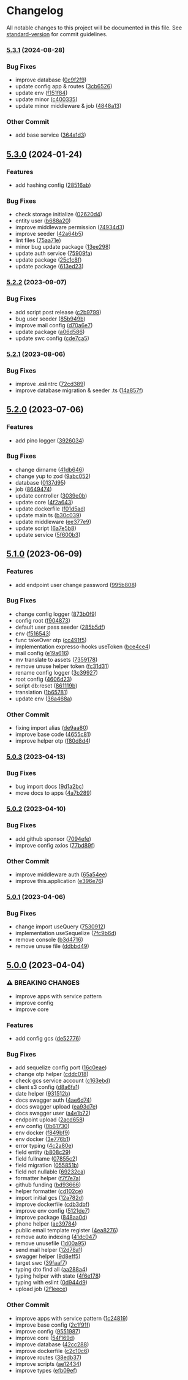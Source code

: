 # Changelog

All notable changes to this project will be documented in this file. See [standard-version](https://github.com/conventional-changelog/standard-version) for commit guidelines.

### [5.3.1](https://github.com/masb0ymas/expresso-sequelize/compare/v5.3.0...v5.3.1) (2024-08-28)


### Bug Fixes

* improve database ([0c9f2f9](https://github.com/masb0ymas/expresso-sequelize/commit/0c9f2f975bcab7982412c0cd5cecd480f57c4d92))
* update config app & routes ([3cb6526](https://github.com/masb0ymas/expresso-sequelize/commit/3cb65260fd5bc2979cb0e8438fe5525dd8f11606))
* update env ([f151f84](https://github.com/masb0ymas/expresso-sequelize/commit/f151f8413b5929f2b05f46a9132baf231828bfa8))
* update minor ([c400335](https://github.com/masb0ymas/expresso-sequelize/commit/c400335f725d4506146d23063ee73ff189605783))
* update minor middleware & job ([4848a13](https://github.com/masb0ymas/expresso-sequelize/commit/4848a132f3a0176428b8a8bf685f46c38965c99b))


### Other Commit

* add base service ([364a1d3](https://github.com/masb0ymas/expresso-sequelize/commit/364a1d300a550d9b195cb8b557b4705d1d332213))

## [5.3.0](https://github.com/masb0ymas/expresso-sequelize/compare/v5.2.2...v5.3.0) (2024-01-24)


### Features

* add hashing config ([28516ab](https://github.com/masb0ymas/expresso-sequelize/commit/28516ab7c0d1030b40feb99a79de7969b842e4f6))


### Bug Fixes

* check storage initialize ([02620d4](https://github.com/masb0ymas/expresso-sequelize/commit/02620d4eca734d8fef9e1ff17905d830ed1497a4))
* entity user ([b688a20](https://github.com/masb0ymas/expresso-sequelize/commit/b688a20e744d951a52328848fecdc70e17892ce9))
* improve middleware permission ([74934d3](https://github.com/masb0ymas/expresso-sequelize/commit/74934d304b7f6710522a1a51a7d24505aa8d02ef))
* improve seeder ([42a64b5](https://github.com/masb0ymas/expresso-sequelize/commit/42a64b50a9bede085af89715873d36c6ebd91654))
* lint files ([75aa71e](https://github.com/masb0ymas/expresso-sequelize/commit/75aa71ef26eb71a4f07045153a89698c82770802))
* minor bug update package ([13ee298](https://github.com/masb0ymas/expresso-sequelize/commit/13ee2989fc14f5a5870bc7c5fb3f6dae1eb769a8))
* update auth service ([75909fa](https://github.com/masb0ymas/expresso-sequelize/commit/75909fa0925030468145468d16e8de2cf8565a47))
* update package ([25c1c8f](https://github.com/masb0ymas/expresso-sequelize/commit/25c1c8facf9fb6736bcf2ba264bb7ad0e1f45a64))
* update package ([613ed23](https://github.com/masb0ymas/expresso-sequelize/commit/613ed233f9efbc7e2e67ef4b50a4834830fd8773))

### [5.2.2](https://github.com/masb0ymas/expresso-sequelize/compare/v5.2.1...v5.2.2) (2023-09-07)


### Bug Fixes

* add script post release ([c2b9799](https://github.com/masb0ymas/expresso-sequelize/commit/c2b97999773d847c24c85a07515502b6f1f51c84))
* bug user seeder ([85b949b](https://github.com/masb0ymas/expresso-sequelize/commit/85b949be41f7187dfa9403a44f1d6717f7d24495))
* improve mail config ([d70a6e7](https://github.com/masb0ymas/expresso-sequelize/commit/d70a6e7157dae34d974ff0ef0fa0057390f6ce04))
* update package ([a06d586](https://github.com/masb0ymas/expresso-sequelize/commit/a06d58631ba1798b21ab2878e93fe3ba77bb1851))
* update swc config ([cde7ca5](https://github.com/masb0ymas/expresso-sequelize/commit/cde7ca5a796f4f3aeab41762bfa0fbf140dab312))

### [5.2.1](https://github.com/masb0ymas/expresso-sequelize/compare/v5.2.0...v5.2.1) (2023-08-06)


### Bug Fixes

* improve .eslintrc ([72cd389](https://github.com/masb0ymas/expresso-sequelize/commit/72cd38996b0f3bc668d782a9ad4e7d7a793f07d4))
* improve database migration & seeder .ts ([14a857f](https://github.com/masb0ymas/expresso-sequelize/commit/14a857f43aa4a51fce97fcf47ef7862f57e02f32))

## [5.2.0](https://github.com/masb0ymas/expresso-sequelize/compare/v5.1.0...v5.2.0) (2023-07-06)


### Features

* add pino logger ([3926034](https://github.com/masb0ymas/expresso-sequelize/commit/392603408d190c4138bb06866852ea6096a11293))


### Bug Fixes

* change dirname ([41db646](https://github.com/masb0ymas/expresso-sequelize/commit/41db6466717319c7369d15250b2e5292a279250e))
* change yup to zod ([9abc052](https://github.com/masb0ymas/expresso-sequelize/commit/9abc052976d4ff2380846df697b72653386dce6f))
* database ([0137d95](https://github.com/masb0ymas/expresso-sequelize/commit/0137d95409ceed931f891866cefbb64b393bafee))
* job ([8649474](https://github.com/masb0ymas/expresso-sequelize/commit/864947431bdab4e7a7edb3f8f218e113e3c1281b))
* update controller ([3039e0b](https://github.com/masb0ymas/expresso-sequelize/commit/3039e0b799ce8f572f75b1e7558af2dd1b03d696))
* update core ([4f2a643](https://github.com/masb0ymas/expresso-sequelize/commit/4f2a6431e2225e60aee9cd1cd097dd68d51b107e))
* update dockerfile ([f01d5ad](https://github.com/masb0ymas/expresso-sequelize/commit/f01d5adca80363418e27268fec959fdf1e87edd2))
* update main ts ([b30c039](https://github.com/masb0ymas/expresso-sequelize/commit/b30c039752d82a8b41693945a182780debecf944))
* update middleware ([ee377e9](https://github.com/masb0ymas/expresso-sequelize/commit/ee377e9ce53bdd2eeba1bb2c37e9ef20795fd60b))
* update script ([6a7e5b8](https://github.com/masb0ymas/expresso-sequelize/commit/6a7e5b82130a90dab0e3df354bc32a2e060104e5))
* update service ([5f600b3](https://github.com/masb0ymas/expresso-sequelize/commit/5f600b327e48858a46b1ddc61a72ef3c6ea6530f))

## [5.1.0](https://github.com/masb0ymas/expresso-sequelize/compare/v5.0.3...v5.1.0) (2023-06-09)


### Features

* add endpoint user change password ([995b808](https://github.com/masb0ymas/expresso-sequelize/commit/995b808feece036c519411ca677053d580a15565))


### Bug Fixes

* change config logger ([873b0f9](https://github.com/masb0ymas/expresso-sequelize/commit/873b0f9c32bde34592185c20970b53cb821867eb))
* config root ([f904873](https://github.com/masb0ymas/expresso-sequelize/commit/f9048733b54c1fce8a9b60ef9b9c84ee427c9713))
* default user pass seeder ([285b5df](https://github.com/masb0ymas/expresso-sequelize/commit/285b5dfba6a13d09bd129f546b147f9a4179bea3))
* env ([f516543](https://github.com/masb0ymas/expresso-sequelize/commit/f516543c2863296845611ff3394dc753e61046bf))
* func takeOver otp ([cc491f5](https://github.com/masb0ymas/expresso-sequelize/commit/cc491f59b1709faaa044c86354a528fbfb26404b))
* implementation expresso-hooks useToken ([bce4ce4](https://github.com/masb0ymas/expresso-sequelize/commit/bce4ce487c1733d60289ec05cdc57bdcc36c8dba))
* mail config ([e19a616](https://github.com/masb0ymas/expresso-sequelize/commit/e19a616532e030855c3d2d0dc64d4e09cb4a7498))
* mv translate to assets ([7359178](https://github.com/masb0ymas/expresso-sequelize/commit/735917806b8a98751f925cf01ed9a3975a8e80fd))
* remove unuse helper token ([fc31d31](https://github.com/masb0ymas/expresso-sequelize/commit/fc31d31f81d98ddca47ee27b17e32dbb1b77e8fd))
* rename config logger ([3c39927](https://github.com/masb0ymas/expresso-sequelize/commit/3c399275b0af4c070673b42b6b8af8d1063b8b4c))
* root config ([4606d23](https://github.com/masb0ymas/expresso-sequelize/commit/4606d2366f859b0256c81df29f8ce34194ed000b))
* script db:reset ([861119b](https://github.com/masb0ymas/expresso-sequelize/commit/861119b01bdf925656bc62acb93ea38384edea56))
* translation ([1b65781](https://github.com/masb0ymas/expresso-sequelize/commit/1b65781c9085bbf4c39026aeed783ca81e37ab1d))
* update env ([36a468a](https://github.com/masb0ymas/expresso-sequelize/commit/36a468aa63aa4f1581221cb346d51f0e3674b349))


### Other Commit

* fixing import alias ([de9aa80](https://github.com/masb0ymas/expresso-sequelize/commit/de9aa8074c9258d7517e66ee58125397cc60ecb3))
* improve base code ([4655c81](https://github.com/masb0ymas/expresso-sequelize/commit/4655c8123c7bc6c459d61ab540b903577ae69232))
* improve helper otp ([f80d8d4](https://github.com/masb0ymas/expresso-sequelize/commit/f80d8d4e597cc45e8e33b8804c3a568f2b5c8b84))

### [5.0.3](https://github.com/masb0ymas/expresso-sequelize/compare/v5.0.2...v5.0.3) (2023-04-13)


### Bug Fixes

* bug import docs ([9d1a2bc](https://github.com/masb0ymas/expresso-sequelize/commit/9d1a2bc2d7acd8b4e6ea97e588d9102d2e44ab0f))
* move docs to apps ([4a7b289](https://github.com/masb0ymas/expresso-sequelize/commit/4a7b289ca0c66b938b7c7a58da7b5ab1f3379492))

### [5.0.2](https://github.com/masb0ymas/expresso-sequelize/compare/v5.0.1...v5.0.2) (2023-04-10)


### Bug Fixes

* add github sponsor ([7094efe](https://github.com/masb0ymas/expresso-sequelize/commit/7094efe44dbdad2333481ea90835daf42229c7e5))
* improve config axios ([77bd89f](https://github.com/masb0ymas/expresso-sequelize/commit/77bd89f0ac045ca18fbeb590ed8a8b0084d506c5))


### Other Commit

* improve middleware auth ([65a54ee](https://github.com/masb0ymas/expresso-sequelize/commit/65a54ee6dae2150cd3d63feb7b4063bb78506bd8))
* improve this.application ([e396e76](https://github.com/masb0ymas/expresso-sequelize/commit/e396e76c22a9f763acba6b148c7416c77d7c75e9))

### [5.0.1](https://github.com/masb0ymas/expresso-sequelize/compare/v5.0.0...v5.0.1) (2023-04-06)


### Bug Fixes

* change import useQuery ([7530912](https://github.com/masb0ymas/expresso-sequelize/commit/7530912503c236580956f144edd012223bd5f3e3))
* implementation useSequelize ([7fc9b6d](https://github.com/masb0ymas/expresso-sequelize/commit/7fc9b6dc1bc2bd5727654afc9cfbb6d44d09e51d))
* remove console ([b3d4716](https://github.com/masb0ymas/expresso-sequelize/commit/b3d4716a088e1d892a5a7e935c24cc3f71ba6abf))
* remove unuse file ([ddbbd49](https://github.com/masb0ymas/expresso-sequelize/commit/ddbbd49178963b0047383914fc55618a254a2c8c))

## [5.0.0](https://github.com/masb0ymas/expresso-sequelize/compare/v4.1.1...v5.0.0) (2023-04-04)


### ⚠ BREAKING CHANGES

* improve apps with service pattern
* improve config
* improve core

### Features

* add config gcs ([de52776](https://github.com/masb0ymas/expresso-sequelize/commit/de52776556177d5892f2b5169fbaf1215452a979))


### Bug Fixes

* add sequelize config port ([16c0eae](https://github.com/masb0ymas/expresso-sequelize/commit/16c0eae59239f7f71d5289be00e79528de2e8048))
* change otp helper ([cddc018](https://github.com/masb0ymas/expresso-sequelize/commit/cddc018dca54e98e20dad3b481e21884b40c22b2))
* check gcs service account ([c163ebd](https://github.com/masb0ymas/expresso-sequelize/commit/c163ebdc9446a78dc721dbed2e832be39357fe80))
* client s3 config ([d8a6fa1](https://github.com/masb0ymas/expresso-sequelize/commit/d8a6fa1886a21c4588635343350c10ea4ec55087))
* date helper ([931512b](https://github.com/masb0ymas/expresso-sequelize/commit/931512b53bf9971df79d8a9b9ca5e363a358f3e3))
* docs swagger auth ([4ae6d74](https://github.com/masb0ymas/expresso-sequelize/commit/4ae6d743611e711853c544d5d39592120c394f55))
* docs swagger upload ([ea93d7e](https://github.com/masb0ymas/expresso-sequelize/commit/ea93d7ed40a49bd7c1049dddbbe139a4daaf876b))
* docs swagger user ([a4e1b72](https://github.com/masb0ymas/expresso-sequelize/commit/a4e1b72eabb70777a9ad2434f8b6984a1fa8ee4d))
* endpoint upload ([2acd658](https://github.com/masb0ymas/expresso-sequelize/commit/2acd65809c8fb30ae9cbaf9c56233f4a81a18357))
* env config ([0b61730](https://github.com/masb0ymas/expresso-sequelize/commit/0b617300108b4d09cfdab106c85f085a5c638625))
* env docker ([f849bf9](https://github.com/masb0ymas/expresso-sequelize/commit/f849bf9a5bfe473e13194e43a6968a16edd48844))
* env docker ([3e776b1](https://github.com/masb0ymas/expresso-sequelize/commit/3e776b1e3975521c41eb1e96d9247d7d89389466))
* error typing ([4c2a80e](https://github.com/masb0ymas/expresso-sequelize/commit/4c2a80e59b114d8cdf81ec97ab9cb5a5381f3959))
* field entity ([b808c29](https://github.com/masb0ymas/expresso-sequelize/commit/b808c2945345b0fbc4f6f529c4f980bad7ae3827))
* field fullname ([07855c2](https://github.com/masb0ymas/expresso-sequelize/commit/07855c25e1a42c310ea0068da018dcb68fedde35))
* field migration ([055851b](https://github.com/masb0ymas/expresso-sequelize/commit/055851bc866f0d209ea213f4f58a5a2cfb23c6e8))
* field not nullable ([69232ca](https://github.com/masb0ymas/expresso-sequelize/commit/69232ca2edad387b885f97210915af37a484573a))
* formatter helper ([f7f7e7a](https://github.com/masb0ymas/expresso-sequelize/commit/f7f7e7a297760c91fd40b363a18f746d0a063de7))
* github funding ([bd93666](https://github.com/masb0ymas/expresso-sequelize/commit/bd936665b1a65037bde5503a8f52df6018b009e5))
* helper formatter ([cd102ce](https://github.com/masb0ymas/expresso-sequelize/commit/cd102ce960a869590ee7c6c62fd3f4cd39a66aad))
* import initial gcs ([12a782d](https://github.com/masb0ymas/expresso-sequelize/commit/12a782d7bd6588af771df36905e75d5276a30eb6))
* improve dockerfile ([cdb3dbf](https://github.com/masb0ymas/expresso-sequelize/commit/cdb3dbf13058ce4cb088ab5c41d6890128b882ab))
* improve env config ([5121de7](https://github.com/masb0ymas/expresso-sequelize/commit/5121de71dd480fe33aea3146c86ef072daee7dd5))
* improve package ([848aa0d](https://github.com/masb0ymas/expresso-sequelize/commit/848aa0d26d7b60f5240f9eb97cb227d8c1fd39ff))
* phone helper ([ae39784](https://github.com/masb0ymas/expresso-sequelize/commit/ae39784234a57959482113929c943e9357051509))
* public email template register ([4ea8276](https://github.com/masb0ymas/expresso-sequelize/commit/4ea8276b26e29b3a7f42fc8b09d7c0c093bfa503))
* remove auto indexing ([41dc047](https://github.com/masb0ymas/expresso-sequelize/commit/41dc0477dbc6882b48b7837e5a907e02dc4993ab))
* remove unusefile ([1d00a95](https://github.com/masb0ymas/expresso-sequelize/commit/1d00a959e5450df6c77ca5eef8e43f40c5614c01))
* send mail helper ([12d78a1](https://github.com/masb0ymas/expresso-sequelize/commit/12d78a1db16ccba0af74620c5a427e35ab5095ed))
* swagger helper ([9d8eff5](https://github.com/masb0ymas/expresso-sequelize/commit/9d8eff51f5243ae8a15407d996254d054bff1575))
* target swc ([39faaf7](https://github.com/masb0ymas/expresso-sequelize/commit/39faaf79c81b6bc68dfc53582a377d36d76aaed3))
* typing dto find all ([aa288a4](https://github.com/masb0ymas/expresso-sequelize/commit/aa288a4b0f35be7e22313c04a5d3512ecccd0a71))
* typing helper with state ([4f6e178](https://github.com/masb0ymas/expresso-sequelize/commit/4f6e17853cefefea8eb6d65f135da1817c9b1630))
* typing with eslint ([0d944d9](https://github.com/masb0ymas/expresso-sequelize/commit/0d944d9cb00a60a087634d3eea016e7880004671))
* upload job ([2f1eece](https://github.com/masb0ymas/expresso-sequelize/commit/2f1eece524495df4691ea0fed0af3b80313cbe23))


### Other Commit

* improve apps with service pattern ([1c24819](https://github.com/masb0ymas/expresso-sequelize/commit/1c24819d7a735449107b756495fe38319faa0472))
* improve base config ([2c1f91f](https://github.com/masb0ymas/expresso-sequelize/commit/2c1f91f33ce8d6b314ff9ce3cc766c802c6553e2))
* improve config ([9551987](https://github.com/masb0ymas/expresso-sequelize/commit/9551987c425c7eb36f88d940ec563c7d7ab64269))
* improve core ([54f169d](https://github.com/masb0ymas/expresso-sequelize/commit/54f169da3556c8382ee7d5064e4a78272e3b4949))
* improve database ([42cc288](https://github.com/masb0ymas/expresso-sequelize/commit/42cc288b4752148e04ad7af26b983bdf8e69ea76))
* improve dockerfile ([c2c10c6](https://github.com/masb0ymas/expresso-sequelize/commit/c2c10c683747bc7706fd54d02166f691ee38e499))
* improve routes ([38edb37](https://github.com/masb0ymas/expresso-sequelize/commit/38edb3704e7582ca11ff07cdd0764c0e836cb4d4))
* improve scripts ([ae12434](https://github.com/masb0ymas/expresso-sequelize/commit/ae1243456a2693754af18381d38538daab0c9f3c))
* improve types ([efb09ef](https://github.com/masb0ymas/expresso-sequelize/commit/efb09ef9c2fdff908ee4ae9911d10b55866a673d))
